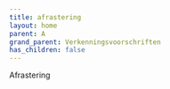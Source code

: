 ```yaml
---
title: afrastering
layout: home
parent: A
grand_parent: Verkenningsvoorschriften
has_children: false
---
```


Afrastering